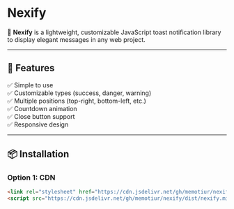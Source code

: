# Nexify

🎉 **Nexify** is a lightweight, customizable JavaScript toast notification library to display elegant messages in any web project.

---

## 🚀 Features

✅ Simple to use  
✅ Customizable types (success, danger, warning)  
✅ Multiple positions (top-right, bottom-left, etc.)  
✅ Countdown animation  
✅ Close button support  
✅ Responsive design

---

## 📦 Installation

### Option 1: CDN

```html
<link rel="stylesheet" href="https://cdn.jsdelivr.net/gh/memotiur/nexify/dist/nexify.min.css">
<script src="https://cdn.jsdelivr.net/gh/memotiur/nexify/dist/nexify.min.js"></script>
